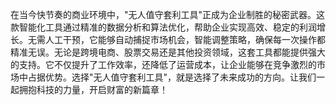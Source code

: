 在当今快节奏的商业环境中，"无人值守套利工具"正成为企业制胜的秘密武器。这款智能化工具通过精准的数据分析和算法优化，帮助企业实现高效、稳定的利润增长。无需人工干预，它能够自动捕捉市场机会，智能调整策略，确保每一次操作都精准无误。无论是跨境电商、股票交易还是其他投资领域，这套工具都能提供强大的支持。它不仅提升了工作效率，还降低了运营成本，让企业能够在竞争激烈的市场中占据优势。选择"无人值守套利工具"，就是选择了未来成功的方向。让我们一起拥抱科技的力量，开启财富的新篇章！